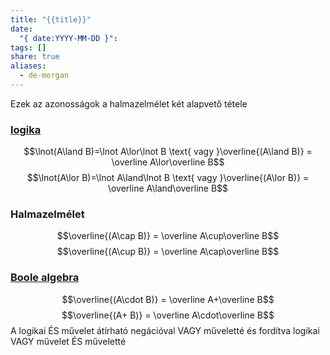 ```yaml
---
title: "{{title}}"
date:
  "{ date:YYYY-MM-DD }":
tags: []
share: true
aliases:
  - de-morgan
---
```

Ezek az azonosságok a halmazelmélet két alapvető tétele
### [logika](./logika.md)
$$\lnot(A\land B)=\lnot A\lor\lnot B \text{ vagy }\overline{(A\land B)} = \overline A\lor\overline B$$
$$\lnot(A\lor B)=\lnot A\land\lnot B \text{ vagy }\overline{(A\lor B)} = \overline A\land\overline B$$
### Halmazelmélet
$$\overline{(A\cap B)} = \overline A\cup\overline B$$
$$\overline{(A\cup B)} = \overline A\cap\overline B$$
### [Boole algebra](Boole%20algebra.md)
$$\overline{(A\cdot B)} = \overline A+\overline B$$
$$\overline{(A+ B)} = \overline A\cdot\overline B$$
A logikai ÉS művelet átírható negációval VAGY műveletté és fordítva logikai VAGY művelet ÉS műveletté